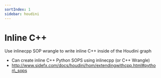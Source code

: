 ```yaml
---
sortIndex: 1
sidebar: houdini
---
```


# Inline C++

Use inlinecpp SOP wrangle to write inline C++ inside of the Houdini graph

- Can create inline C++ Python SOPS using inlinecpp (or C++ Wrangle)
- <http://www.sidefx.com/docs/houdini/hom/extendingwithcpp.html#python\_sops>
